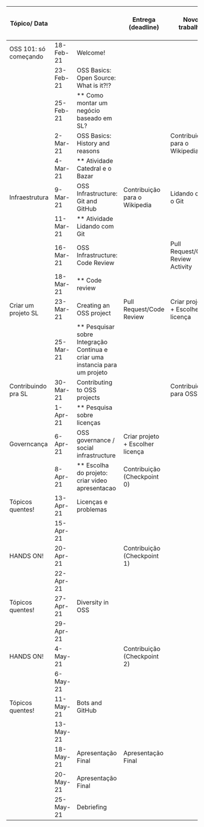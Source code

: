 
|     Tópico/ Data          |           |                                                                                |     Entrega (deadline)               |     Novo trabalho                     |     Artigos para resumo (Mestrado)    |
|---------------------------|-----------|--------------------------------------------------------------------------------|--------------------------------------|---------------------------------------|---------------------------------------|
|     OSS 101: só começando | 18-Feb-21 |     Welcome!                                                                   |                                      |                                       |                                       |
|                           | 23-Feb-21 |     OSS Basics: Open Source: What is it?!?                                     |                                      |                                       |                                       |
|                           | 25-Feb-21 | ** Como montar um negócio baseado em SL?                                       |                                      |                                       |                                       |
|                           | 2-Mar-21  |     OSS Basics: History and reasons                                            |                                      | Contribuição para o Wikipedia         |                                       |
|                           | 4-Mar-21  | ** Atividade Catedral e o Bazar                                                |                                      |                                       |                                       |
|     Infraestrutura        | 9-Mar-21  |     OSS Infrastructure: Git and GitHub                                         | Contribuição para o Wikipedia        | Lidando com o Git                     |                                       |
|                           | 11-Mar-21 | ** Atividade Lidando com Git                                                   |                                      |                                       |                                       |
|                           | 16-Mar-21 |     OSS Infrastructure: Code Review                                            |                                      |     Pull Request/Code Review Activity |     Artigo 1                          |
|                           | 18-Mar-21 | ** Code review                                                                 |                                      |                                       |                                       |
| Criar um projeto SL       | 23-Mar-21 |     Creating an OSS project                                                    |     Pull Request/Code Review         | Criar projeto + Escolher licença      |                                       |
|                           | 25-Mar-21 | ** Pesquisar sobre   Integração Continua e criar uma instancia para um projeto |                                      |                                       |                                       |
| Contribuindo pra SL       | 30-Mar-21 | Contributing to OSS projects                                                   |                                      |     Contribuição para OSS!!           |                                       |
|                           | 1-Apr-21  | ** Pesquisa sobre licenças                                                     |                                      |                                       |                                       |
| Governcança               | 6-Apr-21  | OSS governance / social infrastructure                                         |     Criar projeto + Escolher licença |                                       |        Artigo 2                       |
|                           | 8-Apr-21  | ** Escolha do projeto: criar video apresentacao                                | Contribuição (Checkpoint 0)          |                                       |                                       |
|     Tópicos quentes!      | 13-Apr-21 | Licenças e problemas                                                           |                                      |                                       |                                       |
|                           | 15-Apr-21 |                                                                                |                                      |                                       |                                       |
| HANDS ON!                 | 20-Apr-21 |                                                                                | Contribuição (Checkpoint 1)          |                                       |                                       |
|                           | 22-Apr-21 |                                                                                |                                      |                                       |                                       |
|     Tópicos quentes!      | 27-Apr-21 | Diversity in OSS                                                               |                                      |                                       |        Artigo 3                       |
|                           | 29-Apr-21 |                                                                                |                                      |                                       |                                       |
|     HANDS ON!             | 4-May-21  |                                                                                | Contribuição (Checkpoint 2)          |                                       |                                       |
|                           | 6-May-21  |                                                                                |                                      |                                       |                                       |
|     Tópicos quentes!      | 11-May-21 |     Bots and GitHub                                                            |                                      |                                       |                                       |
|                           | 13-May-21 |                                                                                |                                      |                                       |                                       |
|                           | 18-May-21 |     Apresentação Final                                                         |     Apresentação Final               |                                       |     Artigo 4                          |
|                           | 20-May-21 |     Apresentação Final                                                         |                                      |                                       |                                       |
|                           | 25-May-21 |     Debriefing                                                                 |                                      |                                       |                                       |
